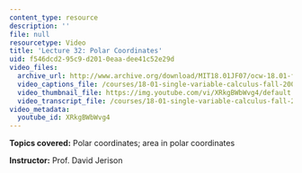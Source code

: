 ```yaml
---
content_type: resource
description: ''
file: null
resourcetype: Video
title: 'Lecture 32: Polar Coordinates'
uid: f546dcd2-95c9-d201-0eaa-dee41c52e29d
video_files:
  archive_url: http://www.archive.org/download/MIT18.01JF07/ocw-18.01-f07-lec32_300k.mp4
  video_captions_file: /courses/18-01-single-variable-calculus-fall-2006/114fbf9229445f2abc9319c1f302a9ff_XRkgBWbWvg4.vtt
  video_thumbnail_file: https://img.youtube.com/vi/XRkgBWbWvg4/default.jpg
  video_transcript_file: /courses/18-01-single-variable-calculus-fall-2006/eb9cfed229dadaaf3db636de1d2d05f9_XRkgBWbWvg4.pdf
video_metadata:
  youtube_id: XRkgBWbWvg4
---
```


**Topics covered:** Polar coordinates; area in polar coordinates

**Instructor:** Prof. David Jerison